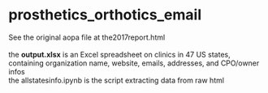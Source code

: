 # prosthetics_orthotics_email

See the original aopa file at the2017report.html
<br>
<br>
the **output.xlsx** is an Excel spreadsheet on clinics in 47 US states, containing organization name, website, emails, addresses, and CPO/owner infos
<br>
the allstatesinfo.ipynb is the script extracting data from raw html 
